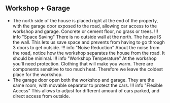 ## Workshop + Garage
- The north side of the house is placed right at the end of the property, with the garage door exposed to the road, allowing car access to the workshop and garage. Concrete or cement floor, no grass or trees.
    !!! info "Space Saving"
        There is no outside wall at the north. The house IS the wall. This lets us save space and prevents from having to go through 3 doors to get outside.
    !!! info "Noise Reduction"
        About the noise from the road, notice how the workshop separates the house from the road. It should be minimal.
    !!! info "Workshop Temperature"
        At the workshop you'll need protection. Clothing that will make you warm. There are components sensitive to too much heat. Therefore we leave the coldest place for the workshop.
- The garage door open both the workshop and garage. They are the same room, with movable separator to protect the cars.
    !!! info "Flexible Access"
        This allows to adjust for different amount of cars parked, and direct access from outside.